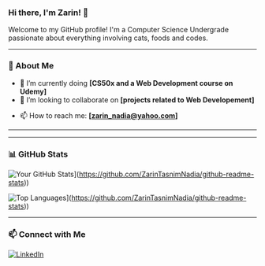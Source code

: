 ### Hi there, I'm Zarin! 👋

Welcome to my GitHub profile! I'm a Computer Science Undergrade passionate about everything involving cats, foods and codes.

---

### 🚀 About Me
<!--- 🔭 I’m currently working on **[Your Current Projec]**-->
- 🌱 I’m currently doing **[CS50x and a Web Development course on Udemy]**
- 👯 I’m looking to collaborate on **[projects related to Web Developement]**
<!--- 💬 Ask me about **[Topics You're Knowledgeable About]**-->
- 📫 How to reach me: **[zarin_nadia@yahoo.com]**
<!--- 😄 Pronouns: **[Your Pronouns]**-->
<!--- ⚡ Fun fact: **[A Fun Fact About You]**-->

---

<!--### 🛠️ Tech Stack-->

<!--![Your Tech Stack](https://img.shields.io/badge/YourTech-Color?style=for-the-badge&logo=YourTechLogo&logoColor=white)-->

<!--[Add more badges for tech you use]-->

---

### 📊 GitHub Stats

![Your GitHub Stats](https://github-readme-stats.vercel.app/api?username=ZarinTasnimNadia&show_icons=true&private=true&token=YOUR_TOKEN)](https://github.com/ZarinTasnimNadia/github-readme-stats))

![Top Languages](https://github-readme-stats.ZarinTasnimNadia.com/api/top-langs/?username=ZarinTasnimNadia&layout=compact)](https://github.com/ZarinTasnimNadia/github-readme-stats))

---

### 📫 Connect with Me
[![LinkedIn](https://img.shields.io/badge/LinkedIn-0077B5?style=for-the-badge&logo=linkedin&logoColor=white)](https://www.linkedin.com/in/zarin-tasnim-20b8b9322/)
<!--[![Twitter](https://img.shields.io/badge/Twitter-1DA1F2?style=for-the-badge&logo=twitter&logoColor=white)](https://twitter.com/yourhandle)>
<!--[![Portfolio](https://img.shields.io/badge/Portfolio-FF5722?style=for-the-badge&logo=web&logoColor=white)](https://yourportfolio.com)>

---

<!--⭐️ Inspired by [Awesome GitHub Profiles](https://github.com/abhisheknaiidu/awesome-github-profile-readme)>
